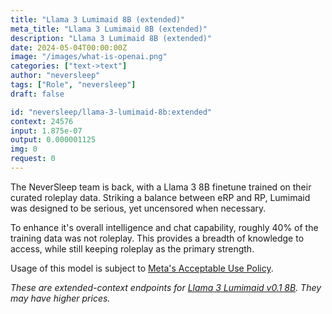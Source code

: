```yaml
---
title: "Llama 3 Lumimaid 8B (extended)"
meta_title: "Llama 3 Lumimaid 8B (extended)"
description: "Llama 3 Lumimaid 8B (extended)"
date: 2024-05-04T00:00:00Z
image: "/images/what-is-openai.png"
categories: ["text->text"]
author: "neversleep"
tags: ["Role", "neversleep"]
draft: false

id: "neversleep/llama-3-lumimaid-8b:extended"
context: 24576
input: 1.875e-07
output: 0.000001125
img: 0
request: 0
---
```


The NeverSleep team is back, with a Llama 3 8B finetune trained on their curated roleplay data. Striking a balance between eRP and RP, Lumimaid was designed to be serious, yet uncensored when necessary.

To enhance it's overall intelligence and chat capability, roughly 40% of the training data was not roleplay. This provides a breadth of knowledge to access, while still keeping roleplay as the primary strength.

Usage of this model is subject to [Meta's Acceptable Use Policy](https://llama.meta.com/llama3/use-policy/).

_These are extended-context endpoints for [Llama 3 Lumimaid v0.1 8B](/models/neversleep/llama-3-lumimaid-8b). They may have higher prices._

